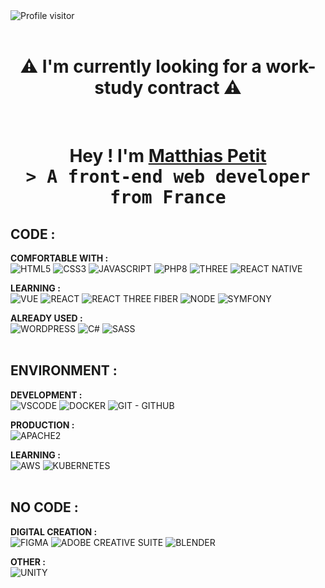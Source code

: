 <a href="https://komarev.com/ghpvc/?username=AztyMatt">
  <img align="left" src="https://komarev.com/ghpvc/?username=AztyMatt&style=for-the-badge&color=000000" alt="Profile visitor" />
</a>
<br>
<br>

<h1 align="center">⚠️ I'm currently looking for a work-study contract ⚠️</h1>
<br>

<h1 align="center">
  Hey ! I'm <b><a target="_blank" href="https://matthias-petit.fr/">Matthias Petit</a></b>
  <samp align="center"> 
    <br>
    &gt; A front-end web developer from <b>France</b>
    <br>
  </samp>
</h1>

## CODE :
<b>COMFORTABLE WITH :</b>
<br>
![HTML5](https://img.shields.io/badge/HTML5-000000?style=for-the-badge&logo=html5&logoColor=FFFFFF&link=https://developer.mozilla.org/en-US/docs/Web/HTML)
![CSS3](https://img.shields.io/badge/CSS3-000000?style=for-the-badge&logo=css3&logoColor=FFFFFF&link=https://developer.mozilla.org/en-US/docs/Web/CSS)
![JAVASCRIPT](https://img.shields.io/badge/JAVASCRIPT-000000?style=for-the-badge&logo=javascript&logoColor=FFFFFF&link=https://developer.mozilla.org/en-US/docs/Web/JavaScript)
![PHP8](https://img.shields.io/badge/PHP-000000?style=for-the-badge&logo=php&logoColor=FFFFFF&link=https://www.php.net/docs.php)
![THREE](https://img.shields.io/badge/THREE-000000?style=for-the-badge&logo=threedotjs&logoColor=FFFFFF&link=https://threejs.org/docs/)
![REACT NATIVE](https://img.shields.io/badge/REACT_NATIVE-000000?style=for-the-badge&logo=react&logoColor=FFFFFF&link=https://reactnative.dev/docs/getting-started)
<br>

<b>LEARNING :</b>
<br>
![VUE](https://img.shields.io/badge/VUE-000000?style=for-the-badge&logo=vuedotjs&logoColor=FFFFFF&link=https://vuejs.org/v2/guide/)
![REACT](https://img.shields.io/badge/REACT-000000?style=for-the-badge&logo=react&logoColor=FFFFFF&link=https://reactjs.org/docs/getting-started.html)
![REACT THREE FIBER](https://img.shields.io/badge/REACT-THREE-FIBER-000000?style=for-the-badge&logo=threedotjs&logoColor=FFFFFF&link=https://docs.pmnd.rs/react-three-fiber)
![NODE](https://img.shields.io/badge/NODE-000000?style=for-the-badge&logo=node.js&logoColor=FFFFFF&link=https://nodejs.org/en/docs/)
![SYMFONY](https://img.shields.io/badge/SYMFONY-000000?style=for-the-badge&logo=symfony&logoColor=FFFFFF&link=https://symfony.com/doc/current/index.html)
<br>

<b>ALREADY USED :</b>
<br>
![WORDPRESS](https://img.shields.io/badge/WORDPRESS-000000?style=for-the-badge&logo=wordpress&logoColor=FFFFFF&link=https://wordpress.org/support/)
![C#](https://img.shields.io/badge/CSHARP-000000?style=for-the-badge&logo=csharp&logoColor=FFFFFF&link=https://docs.microsoft.com/en-us/dotnet/csharp/)
![SASS](https://img.shields.io/badge/SASS-000000?style=for-the-badge&logo=sass&logoColor=FFFFFF&link=https://sass-lang.com/documentation)
<br>
<br>

## ENVIRONMENT :
<b>DEVELOPMENT :</b>
<br>
![VSCODE](https://img.shields.io/badge/VSCODE-000000?style=for-the-badge&logo=visualstudiocode&logoColor=FFFFFF&link=https://code.visualstudio.com/docs)
![DOCKER](https://img.shields.io/badge/DOCKER-000000?style=for-the-badge&logo=docker&logoColor=FFFFFF&link=https://docs.docker.com/)
![GIT - GITHUB](https://img.shields.io/badge/GIT-GITHUB-000000?style=for-the-badge&logo=github&logoColor=FFFFFF&link=https://git-scm.com/doc)
<br>

<b>PRODUCTION :</b>
<br>
![APACHE2](https://img.shields.io/badge/APACHE2-000000?style=for-the-badge&logo=apache&logoColor=FFFFFF&link=https://httpd.apache.org/docs/2.4/)
<br>

<b>LEARNING :</b>
<br>
![AWS](https://img.shields.io/badge/AWS-000000?style=for-the-badge&logo=amazon-web-services&logoColor=FFFFFF&link=https://aws.amazon.com/documentation/)
![KUBERNETES](https://img.shields.io/badge/KUBERNETES-000000?style=for-the-badge&logo=kubernetes&logoColor=FFFFFF&link=https://kubernetes.io/docs/home/)
<br>
<br>

## NO CODE :
<b>DIGITAL CREATION :</b>
<br>
![FIGMA](https://img.shields.io/badge/FIGMA-000000?style=for-the-badge&logo=figma&logoColor=FFFFFF&link=https://www.figma.com/resources/learn-design/)
![ADOBE CREATIVE SUITE](https://img.shields.io/badge/ADOBE%20CREATIVE%20SUITE-000000?style=for-the-badge&logo=adobe&logoColor=FFFFFF&link=https://helpx.adobe.com/creative-cloud/tutorials.html)
![BLENDER](https://img.shields.io/badge/BLENDER-000000?style=for-the-badge&logo=blender&logoColor=FFFFFF&link=https://www.blender.org/support/tutorials/)
<br>

<b>OTHER :</b>
<br>
![UNITY](https://img.shields.io/badge/UNITY-000000?style=for-the-badge&logo=unity&logoColor=FFFFFF&link=https://unity.com/learn)
